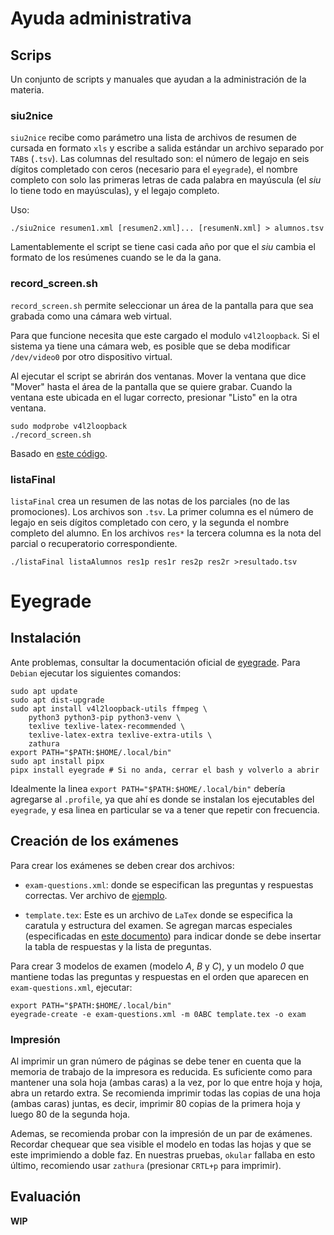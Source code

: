 # Ayuda administrativa

## Scrips

Un conjunto de scripts y manuales que ayudan a la administración de la
materia.

### siu2nice

`siu2nice` recibe como parámetro una lista de archivos de resumen de cursada en
formato `xls` y escribe a salida estándar un archivo separado por `TAB`s
(`.tsv`). Las columnas del resultado son: el número de legajo en seis dígitos
completado con ceros (necesario para el `eyegrade`), el nombre completo con
solo las primeras letras de cada palabra en mayúscula (el _siu_ lo tiene todo
en mayúsculas), y el legajo completo.

Uso:

    ./siu2nice resumen1.xml [resumen2.xml]... [resumenN.xml] > alumnos.tsv

Lamentablemente el script se tiene casi cada año por que el _siu_ cambia el
formato de los resúmenes cuando se le da la gana.


### record_screen.sh

`record_screen.sh` permite seleccionar un área de la pantalla para que sea
grabada como una cámara web virtual.

Para que funcione necesita que este cargado el modulo `v4l2loopback`. Si el
sistema ya tiene una cámara web, es posible que se deba modificar
`/dev/video0` por otro dispositivo virtual.

Al ejecutar el script se abrirán dos ventanas. Mover la ventana que dice
"Mover" hasta el área de la pantalla que se quiere grabar. Cuando la ventana
este ubicada en el lugar correcto, presionar "Listo" en la otra ventana.

    sudo modprobe v4l2loopback
    ./record_screen.sh

Basado en [este código](https://gist.github.com/anonymous/3927068).

### listaFinal

`listaFinal` crea un resumen de las notas de los parciales (no de las
promociones). Los archivos son `.tsv`. La primer columna es el número de
legajo en seis dígitos completado con cero, y la segunda el nombre completo
del alumno. En los archivos `res*` la tercera columna es la nota del parcial o
recuperatorio correspondiente.
    
    ./listaFinal listaAlumnos res1p res1r res2p res2r >resultado.tsv

# Eyegrade

## Instalación

Ante problemas, consultar la documentación oficial de [eyegrade][eye_inst].
Para `Debian` ejecutar los siguientes comandos:

    sudo apt update
    sudo apt dist-upgrade
    sudo apt install v4l2loopback-utils ffmpeg \
        python3 python3-pip python3-venv \
        texlive texlive-latex-recommended \
        texlive-latex-extra texlive-extra-utils \
        zathura
    export PATH="$PATH:$HOME/.local/bin"
    sudo apt install pipx
    pipx install eyegrade # Si no anda, cerrar el bash y volverlo a abrir

Idealmente la linea `export PATH="$PATH:$HOME/.local/bin"` debería agregarse
al `.profile`, ya que ahí es donde se instalan los ejecutables del `eyegrade`,
y esa linea en particular se va a tener que repetir con frecuencia.

[eye_inst]: https://www.eyegrade.org/doc/user-manual/#installation-on-gnu-linux

## Creación de los exámenes

Para crear los exámenes se deben crear dos archivos:

-   `exam-questions.xml`: donde se especifican las preguntas y respuestas
    correctas. Ver archivo de [ejemplo][eye_xml].

-   `template.tex`: Este es un archivo de `LaTex` donde se especifica la
    caratula y estructura del examen. Se agregan marcas especiales
    (especificadas en [este documento][eye_template]) para indicar donde se
    debe insertar la tabla de respuestas y la lista de preguntas.

[eye_xml]: https://www.eyegrade.org/doc/user-manual/#editing-the-questions-of-the-exam
[eye_template]: https://www.eyegrade.org/doc/user-manual/#editing-the-latex-template

Para crear 3 modelos de examen (modelo *A*, *B* y *C*), y un modelo *0* que
mantiene todas las preguntas y respuestas en el orden que aparecen en
`exam-questions.xml`, ejecutar:

    export PATH="$PATH:$HOME/.local/bin"
    eyegrade-create -e exam-questions.xml -m 0ABC template.tex -o exam

### Impresión

Al imprimir un gran número de páginas se debe tener en cuenta que la memoria
de trabajo de la impresora es reducida. Es suficiente como para mantener una
sola hoja (ambas caras) a la vez, por lo que entre hoja y hoja, abra un
retardo extra. Se recomienda imprimir todas las copias de una hoja (ambas
caras) juntas, es decir, imprimir 80 copias de la primera hoja y luego 80 de
la segunda hoja.

Ademas, se recomienda probar con la impresión de un par de exámenes. Recordar
chequear que sea visible el modelo en todas las hojas y que se este
imprimiendo a doble faz. En nuestras pruebas, `okular` fallaba en esto último,
recomiendo usar `zathura` (presionar `CRTL+p` para imprimir).

## Evaluación

**WIP**

